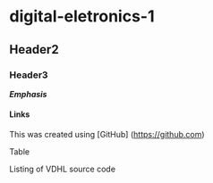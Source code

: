 # digital-eletronics-1

## Header2

### Header3


___Emphasis___


#### Links
This was created using [GitHub] (https://github.com)

Table


Listing of VDHL source code
